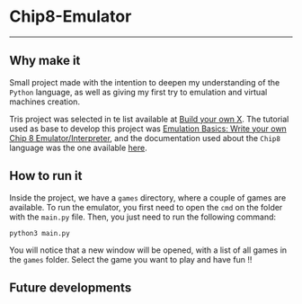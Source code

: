 # Chip8-Emulator

---
## Why make it

Small project made with the intention to deepen my understanding of the
`Python` language, as well as giving my first try to emulation and
virtual machines creation.

Tris project was selected in te list available at [Build your own X](https://github.com/codecrafters-io/build-your-own-x#build-your-own-emulator--virtual-machine).
The tutorial used as base to develop this project was 
[Emulation Basics: Write your own Chip 8 Emulator/Interpreter](http://omokute.blogspot.com/2012/06/emulation-basics-write-your-own-chip-8.html),
and the documentation used about the `Chip8` language was the one available
[here](http://devernay.free.fr/hacks/chip8/C8TECH10.HTM#font).

## How to run it

Inside the project, we have a `games` directory, where a couple of
games are available. To run the emulator, you first need to open the
`cmd` on the folder with the `main.py` file. Then, you just need to
run the following command:

    python3 main.py

You will notice that a new window will be opened, with a list of
all games in the `games` folder. Select the game you want to play
and have fun !!

## Future developments